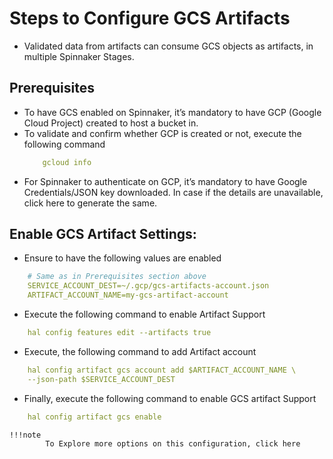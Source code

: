 # Steps to Configure GCS Artifacts
* Validated data from artifacts can consume GCS objects as artifacts, in multiple Spinnaker
Stages.
## Prerequisites
* To have GCS enabled on Spinnaker, it’s mandatory to have GCP (Google Cloud
Project) created to host a bucket in.
* To validate and confirm whether GCP is created or not, execute the following
command
	```yaml
		gcloud info
	```
* For Spinnaker to authenticate on GCP, it’s mandatory to have Google
Credentials/JSON key downloaded. In case if the details are unavailable, click
here to generate the same.
## Enable GCS Artifact Settings:
* Ensure to have the following values are enabled
```yaml
	# Same as in Prerequisites section above
	SERVICE_ACCOUNT_DEST=~/.gcp/gcs-artifacts-account.json
	ARTIFACT_ACCOUNT_NAME=my-gcs-artifact-account
```
* Execute the following command to enable Artifact Support
```yaml
	hal config features edit --artifacts true
```
* Execute, the following command to add Artifact account
```yaml
	hal config artifact gcs account add $ARTIFACT_ACCOUNT_NAME \
	--json-path $SERVICE_ACCOUNT_DEST
```
* Finally, execute the following command to enable GCS artifact Support
```yaml
	hal config artifact gcs enable
```

	!!!note
			To Explore more options on this configuration, click here